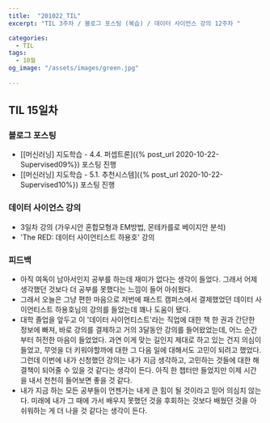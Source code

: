 ```yaml
---
title:  "201022_TIL"
excerpt: "TIL 3주차 / 블로그 포스팅 (복습) / 데이터 사이언스 강의 12주차 "

categories:
  - TIL
tags:
  - 10월
og_image: "/assets/images/green.jpg"
  
---
```

## TIL 15일차

### 블로그 포스팅
- [[머신러닝] 지도학습 - 4.4. 퍼셉트론]({% post_url 2020-10-22-Supervised09%}) 포스팅 진행
- [[머신러닝] 지도학습 - 5.1. 추천시스템]({% post_url 2020-10-22-Supervised10%}) 포스팅 진행


### 데이터 사이언스 강의
- 3일차 강의 (가우시안 혼합모형과 EM방법, 몬테카를로 베이지안 분석)
- 'The RED: 데이터 사이언티스트 하용호' 강의 

### 피드백
- 아직 여독이 남아서인지 공부를 하는데 재미가 없다는 생각이 들었다. 그래서 어제 생각했던 것보다 더 공부를 못했다는 느낌이 들어 아쉬웠다.
- 그래서 오늘은 그냥 편한 마음으로 저번에 패스트 캠퍼스에서 결제했었던 데이터 사이언티스트 하용호님의 강의를 들었는데 꽤나 도움이 됐다.
- 대학 졸업을 앞두고 이 '데이터 사이언티스트'라는 직업에 대한 책 한 권과 간단한 정보에 빠져, 바로 강의를 결제하고 거의 3달동안 강의를 들어왔었는데,
어느 순간부터 허전한 마음이 들었었다. 과연 이게 맞는 길인지 제대로 하고 있는 건지 의심이 들었고, 무엇을 더 키워야할까에 대한 그 다음 일에
대해서도 고민이 되려고 했었다. 그런데 이번에 내가 신청했던 강의는 내가 지금 생각하고, 고민하는 것들에 대한 해결책이 되어줄 수 있을 것 같다는
생각이 든다. 아직 한 챕터만 들었지만 이제 시간을 내서 천천히 들어보면 좋을 것 같다.
- 내가 지금 하는 모든 공부들이 언젠가는 내게 큰 힘이 될 것이라고 믿어 의심치 않는다. 미래에 내가 그 때에 가서 배우지 못했던 것을 후회하는 것보다 배웠던 것을 아쉬워하는 게 더 나을 것 같다는 생각이 든다. 